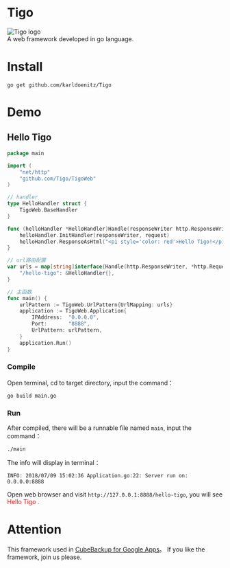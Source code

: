 # Tigo
![Tigo logo](https://github.com/karldoenitz/karlooper/blob/master/documentations/images/logo.jpg "this is Tigo logo")  
A web framework developed in go language.

# Install
```
go get github.com/karldoenitz/Tigo
```

# Demo
## Hello Tigo
```go
package main

import (
    "net/http"
    "github.com/Tigo/TigoWeb"
)

// handler
type HelloHandler struct {
    TigoWeb.BaseHandler
}

func (helloHandler *HelloHandler)Handle(responseWriter http.ResponseWriter, request *http.Request) {
    helloHandler.InitHandler(responseWriter, request)
    helloHandler.ResponseAsHtml("<p1 style='color: red'>Hello Tigo!</p1>")
}

// url路由配置
var urls = map[string]interface{Handle(http.ResponseWriter, *http.Request)}{
    "/hello-tigo": &HelloHandler{},
}

// 主函数
func main() {
    urlPattern := TigoWeb.UrlPattern{UrlMapping: urls}
    application := TigoWeb.Application{
        IPAddress:  "0.0.0.0",
        Port:       "8888",
        UrlPattern: urlPattern,
    }
    application.Run()
}
```
### Compile
Open terminal, cd to target directory, input the command：
```
go build main.go
```
### Run
After compiled, there will be a runnable file named ```main```, input the command：
```
./main
```
The info will display in terminal：
```
INFO: 2018/07/09 15:02:36 Application.go:22: Server run on: 0.0.0.0:8888
```
Open web browser and visit ```http://127.0.0.1:8888/hello-tigo```, you will see <span style='color: red'>Hello Tigo<span> .

# Attention
This framework used in [CubeBackup for Google Apps](http://www.cubebackup.com)。
If you like the framework, join us please.